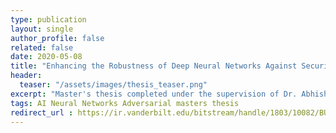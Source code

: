 ```yaml
---
type: publication
layout: single
author_profile: false
related: false
date: 2020-05-08
title: "Enhancing the Robustness of Deep Neural Networks Against Security Threats Using Radial Basis Functions"
header:
  teaser: "/assets/images/thesis_teaser.png"
excerpt: "Master's thesis completed under the supervision of Dr. Abhishek Dubey and Dr. Xenofon Koutsoukos at Vanderbilt University."
tags: AI Neural Networks Adversarial masters thesis
redirect_url : https://ir.vanderbilt.edu/bitstream/handle/1803/10082/BURRUSS-THESIS-2020.pdf?sequence=1
---
```


